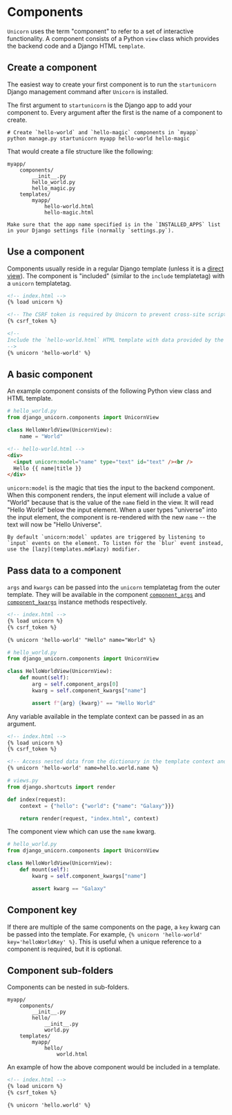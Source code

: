 # Components

`Unicorn` uses the term "component" to refer to a set of interactive functionality. A component consists of a Python `view` class which provides the backend code and a Django HTML `template`.

## Create a component

The easiest way to create your first component is to run the `startunicorn` Django management command after `Unicorn` is installed.

The first argument to `startunicorn` is the Django app to add your component to. Every argument after the first is the name of a component to create.

```shell
# Create `hello-world` and `hello-magic` components in `myapp`
python manage.py startunicorn myapp hello-world hello-magic
```

That would create a file structure like the following:
```
myapp/
    components/
        __init__.py
        hello_world.py
        hello_magic.py
    templates/
        myapp/
            hello-world.html
            hello-magic.html
```

```{warning}
Make sure that the app name specified is in the `INSTALLED_APPS` list in your Django settings file (normally `settings.py`).
```

## Use a component

Components usually reside in a regular Django template (unless it is a [direct view](direct-view.md)). The component is "included" (similar to the `include` templatetag) with a `unicorn` templatetag.

```html
<!-- index.html -->
{% load unicorn %}

<!-- The CSRF token is required by Unicorn to prevent cross-site scripting attacks -->
{% csrf_token %}

<!--
Include the `hello-world.html` HTML template with data provided by the `hello_world.HelloWorldView` Python view
-->
{% unicorn 'hello-world' %}
```

## A basic component

An example component consists of the following Python view class and HTML template.

```python
# hello_world.py
from django_unicorn.components import UnicornView

class HelloWorldView(UnicornView):
    name = "World"
```

```html
<!-- hello-world.html -->
<div>
  <input unicorn:model="name" type="text" id="text" /><br />
  Hello {{ name|title }}
</div>
```

`unicorn:model` is the magic that ties the input to the backend component. When this component renders, the input element will include a value of "World" because that is the value of the `name` field in the view. It will read "Hello World" below the input element. When a user types "universe" into the input element, the component is re-rendered with the new `name` -- the text will now be "Hello Universe".

```{note}
By default `unicorn:model` updates are triggered by listening to `input` events on the element. To listen for the `blur` event instead, use the [lazy](templates.md#lazy) modifier.
```

## Pass data to a component

`args` and `kwargs` can be passed into the `unicorn` templatetag from the outer template. They will be available in the component [`component_args`](advanced.md#component_args) and [`component_kwargs`](advanced.md#component_kwargs) instance methods respectively.

```html
<!-- index.html -->
{% load unicorn %}
{% csrf_token %}

{% unicorn 'hello-world' "Hello" name="World" %}
```

```python
# hello_world.py
from django_unicorn.components import UnicornView

class HelloWorldView(UnicornView):
    def mount(self):
        arg = self.component_args[0]
        kwarg = self.component_kwargs["name"]

        assert f"{arg} {kwarg}" == "Hello World"
```

Any variable available in the template context can be passed in as an argument.

```html
<!-- index.html -->
{% load unicorn %}
{% csrf_token %}

<!-- Access nested data from the dictionary in the template context and set on the `name` kwarg -->
{% unicorn 'hello-world' name=hello.world.name %}
```

```python
# views.py
from django.shortcuts import render

def index(request):
    context = {"hello": {"world": {"name": "Galaxy"}}}

    return render(request, "index.html", context)
```

The component view which can use the `name` kwarg.

```python
# hello_world.py
from django_unicorn.components import UnicornView

class HelloWorldView(UnicornView):
    def mount(self):
        kwarg = self.component_kwargs["name"]

        assert kwarg == "Galaxy"
```

## Component key

If there are multiple of the same components on the page, a `key` kwarg can be passed into the template. For example, `{% unicorn 'hello-world' key='helloWorldKey' %}`. This is useful when a unique reference to a component is required, but it is optional.

## Component sub-folders

Components can be nested in sub-folders.

```
myapp/
    components/
        __init__.py
        hello/
            __init__.py
            world.py
    templates/
        myapp/
            hello/
                world.html
```

An example of how the above component would be included in a template.

```html
<!-- index.html -->
{% load unicorn %}
{% csrf_token %}

{% unicorn 'hello.world' %}
```
